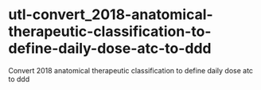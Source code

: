 # utl-convert_2018-anatomical-therapeutic-classification-to-define-daily-dose-atc-to-ddd
Convert 2018 anatomical therapeutic classification to define daily dose atc to ddd 
